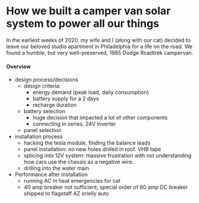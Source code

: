 # How we built a camper van solar system to power all our things


In the earliest weeks of 2020, my wife and I (along with our cat) decided to
leave our beloved studio apartment in Philadelphia for a life on the road. We
found a humble, but very well-preserved, 1985 Dodge Roadtrek campervan. 


#### Overview
- design process/decisions
  - design criteria:
    - energy demand (peak load, daily consumption)
    - battery supply for a 2 days
    - recharge duration
  - battery selection
    - huge decision that impacted a lot of other components
    - connecting in series, 24V inverter
  - panel selection  
- installation process
  - hacking the tesla module, finding the balance leads
  - panel installation: no new holes drilled in roof. VHB tape
  - splicing into 12V system: massive frustration with not understanding how
    cars use the chassis as a negative wire.
  - drilling into the water main
- Performance after installation
  - running AC in heat emergencies for cat
  - 40 amp breaker not sufficient, special order of 60 amp DC breaker shipped to
    flagstaff AZ orielly auto
